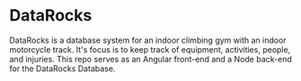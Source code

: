 # DataRocks
DataRocks is a database system for an indoor climbing gym with an indoor motorcycle track. 
It's focus is to keep track of equipment, activities, people, and injuries.
This repo serves as an Angular front-end and a Node back-end for the DataRocks Database.
